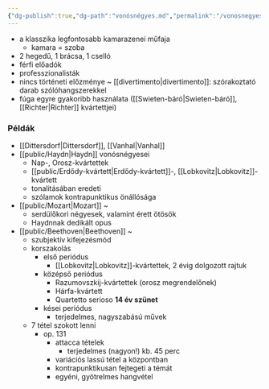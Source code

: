 ```yaml
---
{"dg-publish":true,"dg-path":"vonósnégyes.md","permalink":"/vonosnegyes/"}
---
```


- a klasszika legfontosabb kamarazenei műfaja
	- kamara = szoba
- 2 hegedű, 1 brácsa, 1 cselló
- férfi előadók
- professzionalisták
- nincs történeti előzménye
	~ [[divertimento\|divertimento]]: szórakoztató darab szólóhangszerekkel
- fúga egyre gyakoribb használata ([[Swieten-báró\|Swieten-báró]], [[Richter\|Richter]] kvártettjei)

### Példák

- [[Dittersdorf\|Dittersdorf]], [[Vanhal\|Vanhal]]
- [[public/Haydn\|Haydn]] vonósnégyesei
	- Nap-, Orosz-kvártettek
	- [[public/Erdődy-kvártett\|Erdődy-kvártett]]-, [[Lobkovitz\|Lobkovitz]]-kvártett
	- tonalitásában eredeti
	- szólamok kontrapunktikus önállósága
- [[public/Mozart\|Mozart]] ~
	- serdülőkori négyesek, valamint érett ötösök
	- Haydnnak dedikált opus
- [[public/Beethoven\|Beethoven]] ~
	- szubjektív kifejezésmód
	- korszakolás
		- első periódus
			- [[Lobkovitz\|Lobkovitz]]-kvártettek, 2 évig dolgozott rajtuk
		- középső periódus
			- Razumovszkij-kvártettek (orosz megrendelőnek)
			- Hárfa-kvártett
			- Quartetto serioso
		**14 év szünet**
		- kései periódus
			- terjedelmes, nagyszabású művek
	- 7 tétel szokott lenni
		- op. 131
			- attacca tételek
				- terjedelmes (nagyon!) kb. 45 perc
			- variációs lassú tétel a központban
			- kontrapunktikusan fejtegeti a témát
			- egyéni, gyötrelmes hangvétel